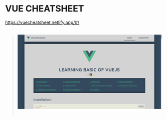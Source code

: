 # VUE CHEATSHEET
<a href="https://vuecheatsheet.netlify.app/#/">https://vuecheatsheet.netlify.app/#/</a> <br><br>

> <img src="asset/media/preview.png" width="860px" /><br><br>